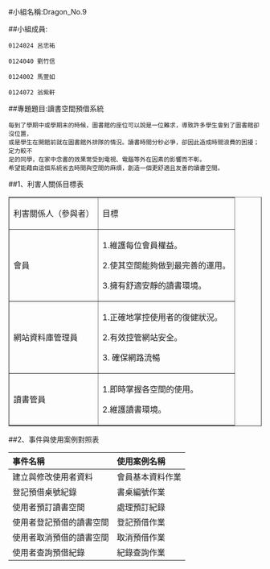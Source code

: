 #小組名稱:Dragon_No.9

##小組成員:

	0124024 呂忠祐

	0124040 劉竹信

	0124002 馬萱如

	0124072 翁紫軒

##專題題目:讀書空間預借系統

	每到了學期中或學期末的時候，圖書館的座位可以說是一位難求，導致許多學生會到了圖書館卻沒位置，
	或是學生在開館前就在圖書館外排隊的情況。讀書時間分秒必爭，卻因此造成時間浪費的困擾；定力較不
	足的同學，在家中念書的效果常受到電視、電腦等外在因素的影響而不彰。
	希望能藉由這個系統省去時間與空間的麻煩，創造一個更舒適且友善的讀書空間。


##1、利害人關係目標表

<table border="1" cellpadding="0" cellspacing="0">
    <tr>
      <td><p >利害關係人（參與者）</p></td>
      <td><p>目標</p></td>
    </tr>
    <tr>
      <td><p >會員</p></td>
      <td><p >1.維護每位會員權益。</p>
        <p >2.使其空間能夠做到最完善的運用。</p>
        <p >3.擁有舒適安靜的讀書環境。</p>
    </tr>
    <tr>
      <td><p >網站資料庫管理員</p></td>
      <td><p >1.正確地掌控使用者的復健狀況。</p>
      	<p >2.有效控管網站安全。</p>
        <p >3. 確保網路流暢</p></td>
    </tr>
    <tr>
      <td><p >讀書管員</p></td>
      <td><p >1.即時掌握各空間的使用。 </p>
        <p >2.維護讀書環境。</p></td>
    </tr>
  </table>

##2、事件與使用案例對照表

| 事件名稱                 | 使用案例名稱     |
|:-------------------------|:-----------------|
| 建立與修改使用者資料     | 會員基本資料作業 |
| 登記預借桌號紀錄         | 書桌編號作業     |
| 使用者預訂讀書空間       | 處理預訂紀錄     |
| 使用者登記預借的讀書空間 | 登記預借作業     |
| 使用者取消預借的讀書空間 | 取消預借作業     |
| 使用者查詢預借紀錄       | 紀錄查詢作業     |
